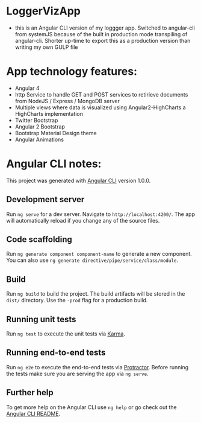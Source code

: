 # LoggerVizApp

- this is an Angular CLI version of my loggger app.  Switched to angular-cli from systemJS because of the built in production mode transpiling of angular-cli.  Shorter up-time to export this as a production version than writing my own GULP file

# App technology features:
- Angular 4
- http Service to handle GET and POST services to retirieve documents from NodeJS / Express / MongoDB server
- Multiple views where data is visualized using Angular2-HighCharts a HighCharts implementation
- Twitter Bootstrap
- Angular 2 Bootstrap 
- Bootstrap Material Design theme
- Angular Animations





# Angular CLI notes:

This project was generated with [Angular CLI](https://github.com/angular/angular-cli) version 1.0.0.

## Development server

Run `ng serve` for a dev server. Navigate to `http://localhost:4200/`. The app will automatically reload if you change any of the source files.

## Code scaffolding

Run `ng generate component component-name` to generate a new component. You can also use `ng generate directive/pipe/service/class/module`.

## Build

Run `ng build` to build the project. The build artifacts will be stored in the `dist/` directory. Use the `-prod` flag for a production build.

## Running unit tests

Run `ng test` to execute the unit tests via [Karma](https://karma-runner.github.io).

## Running end-to-end tests

Run `ng e2e` to execute the end-to-end tests via [Protractor](http://www.protractortest.org/).
Before running the tests make sure you are serving the app via `ng serve`.

## Further help

To get more help on the Angular CLI use `ng help` or go check out the [Angular CLI README](https://github.com/angular/angular-cli/blob/master/README.md).

